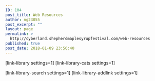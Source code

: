 ```yaml
---
ID: 104
post_title: Web Resources
author: ng23055
post_excerpt: ""
layout: page
permalink: >
  http://cyberland.shepherdmaplesyrupfestival.com/web-resources
published: true
post_date: 2018-01-09 23:56:40
---
```

[link-library settings=1]
[link-library-cats settings=1]

[link-library-search settings=1]
[link-library-addlink settings=1]